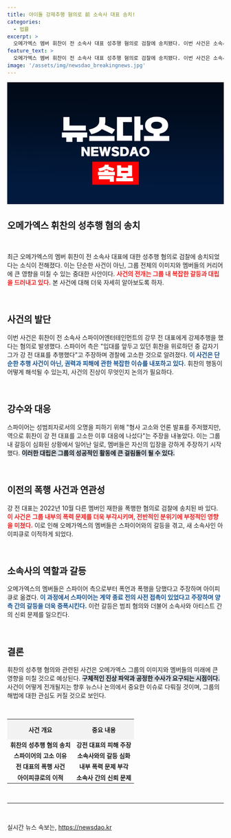 ```yaml
---
title: 아이돌 강제추행 혐의로 前 소속사 대표 송치!
categories:
  - 법률
excerpt: >
  오메가엑스 멤버 휘찬이 전 소속사 대표 성추행 혐의로 검찰에 송치됐다. 이번 사건은 소속사 간의 갈등을 드러내며, 연예계의 복잡한 진실이 밝혀질 지 주목된다. 클릭해서 더 알아보세요!
feature_text: >
  오메가엑스 멤버 휘찬이 전 소속사 대표 성추행 혐의로 검찰에 송치됐다. 이번 사건은 소속사 간의 갈등을 드러내며, 연예계의 복잡한 진실이 밝혀질 지 주목된다. 클릭해서 더 알아보세요!
image: '/assets/img/newsdao_breakingnews.jpg'
---
```


<p><img src="/assets/img/newsdao_breakingnews.jpg" alt="ranknews 속보" /></p>

<h2 data-ke-size="size26">오메가엑스 휘찬의 성추행 혐의 송치</h2>

<p data-ke-size="size16">&nbsp;</p>

<p data-ke-size="size16">최근 오메가엑스의 멤버 휘찬이 전 소속사 대표에 대한 성추행 혐의로 검찰에 송치되었다는 소식이 전해졌다. 이는 단순한 사건이 아닌, 그룹 전체의 이미지와 멤버들의 커리어에 큰 영향을 미칠 수 있는 중대한 사안이다. <b><span style="color: #ee2323;">사건의 전개는 그룹 내 복잡한 갈등과 대립을 드러내고 있다.</span></b> 본 사건에 대해 더욱 자세히 알아보도록 하자.</p>

<p data-ke-size="size16">&nbsp;</p>

<h2 data-ke-size="size26">사건의 발단</h2>

<p data-ke-size="size16">이번 사건은 휘찬이 전 소속사 스파이어엔터테인먼트의 강무 전 대표에게 강제추행을 했다는 혐의로 발생했다. 스파이어 측은 "입대를 앞두고 있던 휘찬을 위로하던 중 갑자기 그가 강 전 대표를 추행했다"고 주장하며 경찰에 고소한 것으로 알려졌다. <b><span style="color: #1a5490;">이 사건은 단순한 추행 사건이 아닌, 권력과 피해에 관한 복잡한 이슈를 내포하고 있다.</span></b> 휘찬의 행동이 어떻게 해석될 수 있는지, 사건의 진상이 무엇인지 논의가 필요하다.</p>

<p data-ke-size="size16">&nbsp;</p>

<h2 data-ke-size="size26">강수와 대응</h2>

<p data-ke-size="size16">스파이어는 성범죄자로서의 오명을 피하기 위해 "형사 고소와 언론 발표를 주저했지만, 역으로 휘찬이 강 전 대표를 고소한 이후 대응에 나섰다"는 주장을 내놓았다. 이는 그룹 내 갈등이 심화된 상황에서 일어난 일로, 멤버들은 자신의 입장을 강하게 주장하기 시작했다. <b><span style="background-color: #21538527;">이러한 대립은 그룹의 성공적인 활동에 큰 걸림돌이 될 수 있다.</span></b></p>

<p data-ke-size="size16">&nbsp;</p>

<h2 data-ke-size="size26">이전의 폭행 사건과 연관성</h2>

<p data-ke-size="size16">강 전 대표는 2022년 10월 다른 멤버인 재한을 폭행한 혐의로 검찰에 송치된 바 있다. <b><span style="color: #ee2323;">이 사건은 그룹 내부의 폭력 문제를 더욱 부각시키며, 전반적인 분위기에 부정적인 영향을 미쳤다.</span></b> 이로 인해 오메가엑스의 멤버들은 스파이어와의 갈등을 겪고, 새 소속사인 아이피큐로 이적하게 되었다.</p>

<p data-ke-size="size16">&nbsp;</p>

<h2 data-ke-size="size26">소속사의 역할과 갈등</h2>

<p data-ke-size="size16">오메가엑스의 멤버들은 스파이어 측으로부터 폭언과 폭행을 당했다고 주장하며 아이피큐로 옮겼다. <b><span style="color: #1a5490;">이 과정에서 스파이어는 계약 종료 전의 사전 접촉이 있었다고 주장하며 양 측 간의 갈등을 더욱 증폭시킨다.</span></b> 이런 갈등은 범죄 혐의와 더불어 소속사와 아티스트 간의 신뢰 문제를 일으킨다.</p>

<p data-ke-size="size16">&nbsp;</p>

<h2 data-ke-size="size26">결론</h2>

<p data-ke-size="size16">휘찬의 성추행 혐의와 관련된 사건은 오메가엑스 그룹의 이미지와 멤버들의 미래에 큰 영향을 미칠 것으로 예상된다. <b><span style="background-color: #21538527;">구체적인 진상 파악과 공정한 수사가 요구되는 시점이다.</span></b> 사건이 어떻게 전개될지는 향후 뉴스나 논의에서 중요한 이슈로 다뤄질 것이며, 그룹의 해법에 대한 관심도 커질 것으로 보인다.</p>

<p data-ke-size="size16">&nbsp;</p>

<table style="width: 100%;">
  <tr>
    <th style="height: 40px; background-color: #f2f2f2;">사건 개요</th>
    <th style="height: 40px; background-color: #f2f2f2;">중요 내용</th>
  </tr>
  <tr>
    <td style="text-align: center; height: 17px;"><b>휘찬의 성추행 혐의 송치</b></td>
    <td style="text-align: center; height: 17px;"><b>강전 대표의 피해 주장</b></td>
  </tr>
  <tr>
    <td style="text-align: center; height: 17px;"><b>스파이어의 고소 이유</b></td>
    <td style="text-align: center; height: 17px;"><b>소속사와의 갈등 심화</b></td>
  </tr>
  <tr>
    <td style="text-align: center; height: 17px;"><b>전 대표의 폭행 사건</b></td>
    <td style="text-align: center; height: 17px;"><b>내부 폭력 문제 부각</b></td>
  </tr>
  <tr>
    <td style="text-align: center; height: 17px;"><b>아이피큐로의 이적</b></td>
    <td style="text-align: center; height: 17px;"><b>소속사 간의 신뢰 문제</b></td>
  </tr>
</table>

<p data-ke-size="size16">&nbsp;</p>

<hr />

<p data-ke-size="size16">&nbsp;</p>
실시간 뉴스 속보는, <a href="https://newsdao.kr" rel="dofollow">https://newsdao.kr</a>


